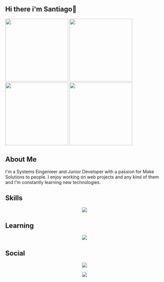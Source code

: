 ## Hi there i'm Santiago👋

<!--POKEMONS-->
<img src="https://github.com/user-attachments/assets/2a3a9874-f057-4a30-86f5-2d63469a2aae" width="200" height="200"/> <!--Mudkip-->
<img src="https://github.com/user-attachments/assets/ecea9159-eedb-4e7f-9136-bb5af0fedd95" width="200" height="200"/> <!--Tepig-->
<img src="https://github.com/user-attachments/assets/bf553d07-8d34-4528-ac09-3514370396a4" width="200" height="200"/> <!--Cyndaquil-->
<img src="https://github.com/user-attachments/assets/5c64a49e-eb72-4a83-9688-ca956d3f8d71" width="200" height="200"/> <!--Bulbasaur-->


## About Me
I'm a Systems Eingenieer and Junior Developer with a passion for Make Solutions to people. I enjoy working on web projects and any kind of them and I'm constantly learning new technologies.

## Skills 
<p align="center">
    <a href="https://skillicons.dev">
        <img src="https://skillicons.dev/icons?i=js,html,css,bootstrap,python,bash">
    </a>
</p>

## Learning
<p align="center">
    <a href="https://skillicons.dev">
        <img src="https://skillicons.dev/icons?i=ts,angular,nodejs,npm">
    </a>
</p>
    
## Social

<style>
   parrafoLado{
       margin-lef: 1rem;
       display: flex;      
   }
</style>
<div class="parrafoLado">
    <!--LINKEDIN-->
    <p align="center">
            <a href="https://www.linkedin.com/in/santiago-andrés-rodríguez-moreno-88a120293">
            <img src="https://skillicons.dev/icons?i=linkedin">
        </a>
    </p>
    <!--DISCORD-->
    <p align="center">
            <a href="https://discordapp.com/users/809152671688818758">
            <img src="https://skillicons.dev/icons?i=discord">
        </a>
    </p>

</div>






